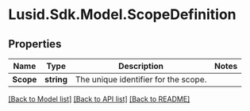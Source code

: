 
# Lusid.Sdk.Model.ScopeDefinition

## Properties

Name | Type | Description | Notes
------------ | ------------- | ------------- | -------------
**Scope** | **string** | The unique identifier for the scope. | 

[[Back to Model list]](../README.md#documentation-for-models)
[[Back to API list]](../README.md#documentation-for-api-endpoints)
[[Back to README]](../README.md)

